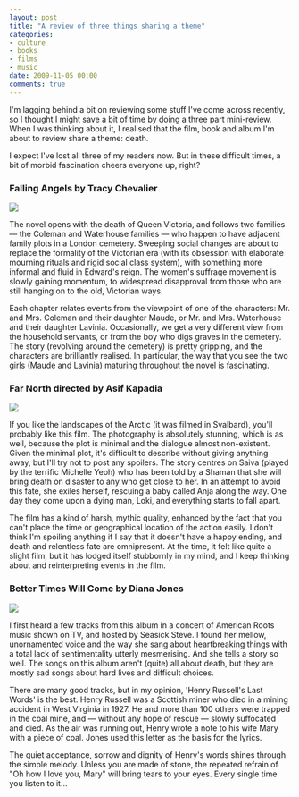 ```yaml
---
layout: post
title: "A review of three things sharing a theme"
categories:
- culture
- books
- films
- music
date: 2009-11-05 00:00
comments: true
---
```


<p>I'm lagging behind a bit on reviewing some stuff I've come across recently, so I thought I might save a bit of time by doing a three part mini-review. When I was thinking about it, I realised that the film, book and album I'm about to review share a theme: death.</p>

<p>I expect I've lost all three of my readers now. But in these difficult times, a bit of morbid fascination cheers everyone up, right?</p>

<h3>Falling Angels by Tracy Chevalier</h3>

<p class="img-shadow"><a href="http://www.amazon.co.uk/exec/obidos/ASIN/0007217234/butshesagirl-21/"><img src="http://images-eu.amazon.com/images/P/0007217234.02.MEDZZZ.jpg" /></a></p>

<p>The novel opens with the death of Queen Victoria, and follows two families &mdash; the Coleman and Waterhouse families &mdash; who happen to have adjacent family plots in a London cemetery. Sweeping social changes are about to replace the formality of the Victorian era (with its obsession with elaborate mourning rituals and rigid social class system), with something more informal and fluid in Edward's reign. The women's suffrage movement is slowly gaining momentum, to widespread disapproval from those who are still hanging on to the old, Victorian ways.</p>

<p>Each chapter relates events from the viewpoint of one of the characters: Mr. and Mrs. Coleman and their daughter Maude, or Mr. and Mrs. Waterhouse and their daughter Lavinia. Occasionally, we get a very different view from the household servants, or from the boy who digs graves in the cemetery. The story (revolving around the cemetery) is pretty gripping, and the characters are brilliantly realised. In particular, the way that you see the two girls (Maude and Lavinia) maturing throughout the novel is fascinating.</p>

<h3>Far North directed by Asif Kapadia</h3>

<p class="img-shadow"><a href="http://www.amazon.co.uk/exec/obidos/ASIN/B001TLWQYM/butshesagirl-21/"><img src="http://images-eu.amazon.com/images/P/B001TLWQYM.02.MEDZZZ.jpg" /></a></p>

<p>If you like the landscapes of the Arctic (it was filmed in Svalbard), you'll probably like this film. The photography is absolutely stunning, which is as well, because the plot is minimal and the dialogue almost non-existent. Given the minimal plot, it's difficult to describe without giving anything away, but I'll try not to post any spoilers. The story centres on Saiva (played by the terrific Michelle Yeoh) who has been told by a Shaman that she will bring death on disaster to any who get close to her. In an attempt to avoid this fate, she exiles herself, rescuing a baby called Anja along the way. One day they come upon a dying man, Loki, and everything starts to fall apart.</p>

<p>The film has a kind of harsh, mythic quality, enhanced by the fact that you can't place the time or geographical location of the action easily. I don't think I'm spoiling anything if I say that it doesn't have a happy ending, and death and relentless fate are omnipresent. At the time, it felt like quite a slight film, but it has lodged itself stubbornly in my mind, and I keep thinking about and reinterpreting events in the film.</p>

<h3>Better Times Will Come by Diana Jones</h3>

<p class="img-shadow"><a href="http://www.amazon.co.uk/exec/obidos/ASIN/B001MYZ2OW/butshesagirl-21/"><img src="http://images-eu.amazon.com/images/P/B001MYZ2OW.02.MEDZZZ.jpg" /></a></p>

<p>I first heard a few tracks from this album in a concert of American Roots music shown on TV, and hosted by Seasick Steve. I found her mellow, unornamented voice and the way she sang about heartbreaking things with a total lack of sentimentality utterly mesmerising. And she tells a story so well. The songs on this album aren't (quite) all about death, but they are mostly sad songs about hard lives and difficult choices.</p>

<p>There are many good tracks, but in my opinion, 'Henry Russell's Last Words' is the best. Henry Russell was a Scottish miner who died in a mining accident in West Virginia in 1927. He and more than 100 others were trapped in the coal mine, and &mdash; without any hope of rescue &mdash; slowly suffocated and died. As the air was running out, Henry wrote a note to his wife Mary with a piece of coal. Jones used this letter as the basis for the lyrics.</p>

<p>The quiet acceptance, sorrow and dignity of Henry's words shines through the simple melody. Unless you are made of stone, the repeated refrain of "Oh how I love you, Mary" will bring tears to your eyes. Every single time you listen to it...</p>



